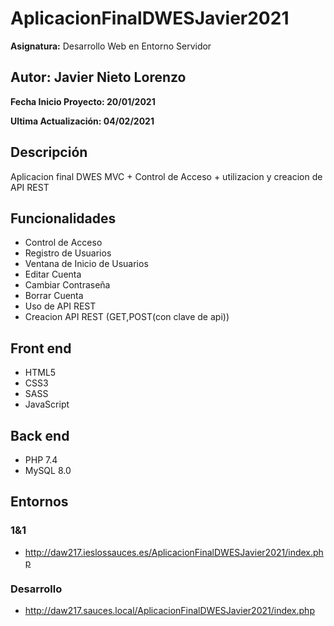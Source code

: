 # AplicacionFinalDWESJavier2021


**Asignatura:** Desarrollo Web en Entorno Servidor

## Autor: Javier Nieto Lorenzo

**Fecha Inicio Proyecto: 20/01/2021**

**Ultima Actualización: 04/02/2021**

## Descripción 
Aplicacion final DWES MVC + Control de Acceso + utilizacion y creacion de API REST

## Funcionalidades
- Control de Acceso
- Registro de Usuarios
- Ventana de Inicio de Usuarios
- Editar Cuenta
- Cambiar Contraseña
- Borrar Cuenta
- Uso de API REST
- Creacion API REST (GET,POST(con clave de api))

## Front end
- HTML5
- CSS3
- SASS
- JavaScript

## Back end
- PHP 7.4
- MySQL 8.0

## Entornos
### 1&1
-  http://daw217.ieslossauces.es/AplicacionFinalDWESJavier2021/index.php
### Desarrollo
-  http://daw217.sauces.local/AplicacionFinalDWESJavier2021/index.php

